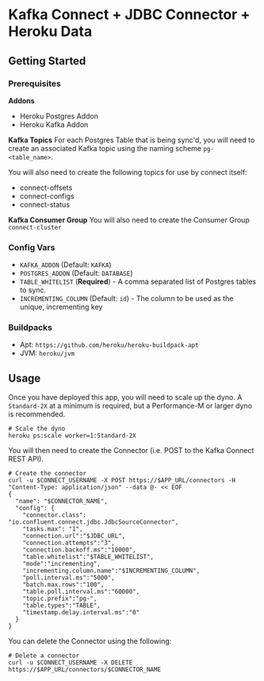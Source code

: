 # Kafka Connect + JDBC Connector + Heroku Data

## Getting Started

### Prerequisites

**Addons**
* Heroku Postgres Addon
* Heroku Kafka Addon

**Kafka Topics**
For each Postgres Table that is being sync'd, you will need to create an associated
Kafka topic using the naming scheme `pg-<table_name>`.

You will also need to create the following topics for use by connect itself:
* connect-offsets
* connect-configs
* connect-status

**Kafka Consumer Group**
You will also need to create the Consumer Group `connect-cluster`

### Config Vars

* `KAFKA_ADDON` (Default: `KAFKA`)
* `POSTGRES_ADDON` (Default: `DATABASE`)
* `TABLE_WHITELIST` (**Required**) - A comma separated list of Postgres tables to sync.
* `INCREMENTING_COLUMN` (Default: `id`) - The column to be used as the unique, incrementing key

### Buildpacks

* Apt: `https://github.com/heroku/heroku-buildpack-apt`
* JVM: `heroku/jvm`

## Usage

Once you have deployed this app, you will need to scale up the dyno. A `Standard-2X` 
at a minimum is required, but a Performance-M or larger dyno is recommended.

```
# Scale the dyno
heroku ps:scale worker=1:Standard-2X
```

You will then need to create the Connector (i.e. POST to the Kafka Connect REST 
API).

```
# Create the connector
curl -u $CONNECT_USERNAME -X POST https://$APP_URL/connectors -H "Content-Type: application/json" --data @- << EOF
{
  "name": "$CONNECTOR_NAME",
  "config": {
    "connector.class": "io.confluent.connect.jdbc.JdbcSourceConnector",
    "tasks.max": "1",
    "connection.url":"$JDBC_URL",
    "connection.attempts":"3",
    "connection.backoff.ms":"10000",
    "table.whitelist":"$TABLE_WHITELIST",
    "mode":"incrementing",
    "incrementing.column.name":"$INCREMENTING_COLUMN",
    "poll.interval.ms":"5000",
    "batch.max.rows":"100",
    "table.poll.interval.ms":"60000",
    "topic.prefix":"pg-",
    "table.types":"TABLE",
    "timestamp.delay.interval.ms":"0"
  }
}
```


You can delete the Connector using the following:

```
# Delete a connector
curl -u $CONNECT_USERNAME -X DELETE https://$APP_URL/connectors/$CONNECTOR_NAME
```
